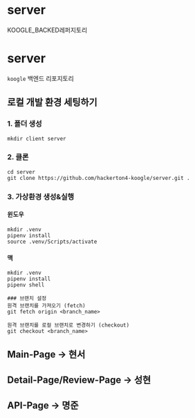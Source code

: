 # server
KOOGLE_BACKED레퍼지토리

# server

`koogle` 백엔드 리포지토리

## 로컬 개발 환경 세팅하기

### 1. 폴더 생성

```
mkdir client server
```

### 2. 클론

```
cd server
git clone https://github.com/hackerton4-koogle/server.git .
```


### 3. 가상환경 생성&실행

#### 윈도우

```
mkdir .venv
pipenv install
source .venv/Scripts/activate
```

#### 맥

```
mkdir .venv
pipenv install
pipenv shell
```


```
### 브랜치 설정
원격 브랜치를 가져오기 (fetch)
git fetch origin <branch_name>

원격 브랜치를 로컬 브랜치로 변경하기 (checkout)
git checkout <branch_name>
```
## Main-Page -> 현서
## Detail-Page/Review-Page -> 성현
## API-Page -> 명준

